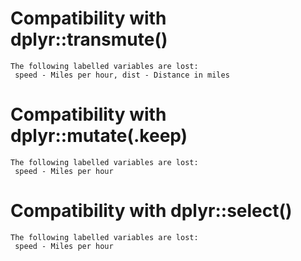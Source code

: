 # Compatibility with dplyr::transmute()

    The following labelled variables are lost:
     speed - Miles per hour, dist - Distance in miles

# Compatibility with dplyr::mutate(.keep)

    The following labelled variables are lost:
     speed - Miles per hour

# Compatibility with dplyr::select()

    The following labelled variables are lost:
     speed - Miles per hour

